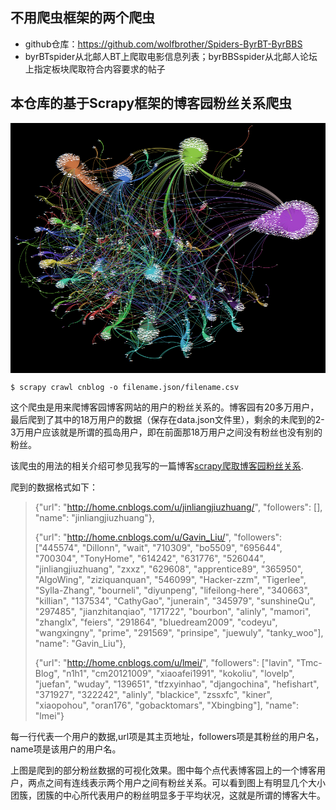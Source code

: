 ## 不用爬虫框架的两个爬虫
+ github仓库：https://github.com/wolfbrother/Spiders-ByrBT-ByrBBS
+ byrBTspider从北邮人BT上爬取电影信息列表；byrBBSspider从北邮人论坛上指定板块爬取符合内容要求的帖子

## 本仓库的基于Scrapy框架的博客园粉丝关系爬虫
<div  align="center">
 <img src="./Data-visualization.png" width = "600" height = "400" alt="图片名称" align='center' />
</div>

```
$ scrapy crawl cnblog -o filename.json/filename.csv 
```

这个爬虫是用来爬博客园博客网站的用户的粉丝关系的。博客园有20多万用户，最后爬到了其中的18万用户的数据（保存在data.json文件里），剩余的未爬到的2-3万用户应该就是所谓的孤岛用户，即在前面那18万用户之间没有粉丝也没有别的粉丝。

该爬虫的用法的相关介绍可参见我写的一篇博客[scrapy爬取博客园粉丝关系](http://blog.csdn.net/u012176591/article/details/44899987).

爬到的数据格式如下：

>{"url": "http://home.cnblogs.com/u/jinliangjiuzhuang/", "followers": [], "name": "jinliangjiuzhuang"},
>
>{"url": "http://home.cnblogs.com/u/Gavin_Liu/", "followers": ["445574", "Dillonn", "wait", "710309", "bo5509", "695644", "700304", "TonyHome", "614242", "631776", "526044", "jinliangjiuzhuang", "zxxz", "629608", "apprentice89", "365950", "AlgoWing", "ziziquanquan", "546099", "Hacker-zzm", "Tigerlee", "Sylla-Zhang", "bourneli", "diyunpeng", "lifeilong-here", "340663", "killian", "137534", "CathyGao", "junerain", "345979", "sunshineQu", "297485", "jianzhitanqiao", "171722", "bourbon", "alinly", "mamori", "zhanglx", "feiers", "291864", "bluedream2009", "codeyu", "wangxingny", "prime", "291569", "prinsipe", "juewuly", "tanky_woo"], "name": "Gavin_Liu"},
>
>{"url": "http://home.cnblogs.com/u/lmei/", "followers": ["lavin", "Tmc-Blog", "n1h1", "cm20121009", "xiaoafei1991", "kokoliu", "lovelp", "juefan", "wuday", "139651", "tfzxyinhao", "djangochina", "hefishart", "371927", "322242", "alinly", "blackice", "zssxfc", "kiner", "xiaopohou", "oran176", "gobacktomars", "Xbingbing"], "name": "lmei"}

每一行代表一个用户的数据,url项是其主页地址，followers项是其粉丝的用户名，name项是该用户的用户名。

上图是爬到的部分粉丝数据的可视化效果。图中每个点代表博客园上的一个博客用户，两点之间有连线表示两个用户之间有粉丝关系。可以看到图上有明显几个大小团簇，团簇的中心所代表用户的粉丝明显多于平均状况，这就是所谓的博客大牛。





